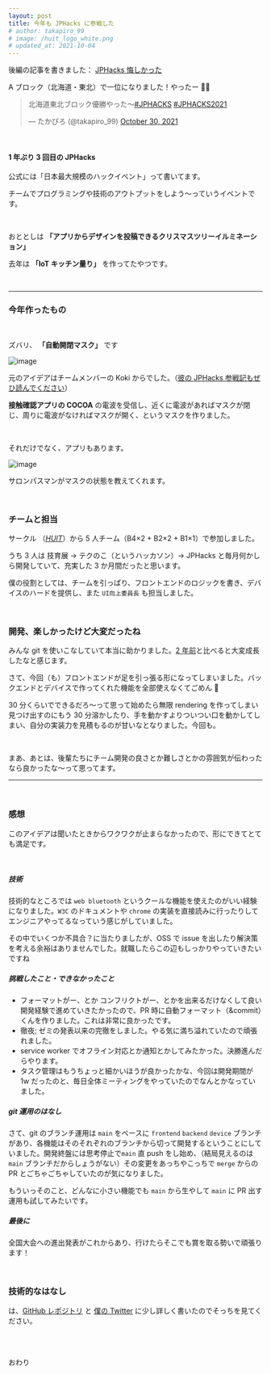 ```yaml
---
layout: post
title: 今年も JPHacks に参戦した
# author: takapiro_99
# image: /huit_logo_white.png
# updated_at: 2021-10-04
---
```


後編の記事を書きました： [JPHacks 悔しかった](/2021/jphacks2021-award-day)

A ブロック（北海道・東北）で一位になりました！やったー 🏅🎉

<blockquote class="twitter-tweet"><p lang="ja" dir="ltr">北海道東北ブロック優勝やった〜<a href="https://twitter.com/hashtag/JPHACKS?src=hash&amp;ref_src=twsrc%5Etfw">#JPHACKS</a> <a href="https://twitter.com/hashtag/JPHACKS2021?src=hash&amp;ref_src=twsrc%5Etfw">#JPHACKS2021</a></p>&mdash; たかぴろ (@takapiro_99) <a href="https://twitter.com/takapiro_99/status/1454376138277486593?ref_src=twsrc%5Etfw">October 30, 2021</a></blockquote> <script async src="https://platform.twitter.com/widgets.js" charset="utf-8"></script>

<br/>

#### 1 年ぶり 3 回目の JPHacks

公式には「日本最大規模のハックイベント」って書いてます。

チームでプログラミングや技術のアウトプットをしよう～っていうイベントです。

<br/>

おととしは **「アプリからデザインを投稿できるクリスマスツリーイルミネーション」**

去年は **「IoT キッチン量り」** を作ってたやつです。

<br/>

---

### 今年作ったもの

<br/>

ズバリ、 **「自動開閉マスク」** です

![image](https://github.com/jphacks/A_2111/blob/main/mask-open-closegif.gif?raw=true)

元のアイデアはチームメンバーの Koki からでした。（[彼の JPHacks 参戦記もぜひ読んでください](https://twitter.com/gojiteji/status/1455139567380561927)）

**接触確認アプリの COCOA** の電波を受信し、近くに電波があればマスクが閉じ、周りに電波がなければマスクが開く、というマスクを作りました。

<br/>

それだけでなく、アプリもあります。

![image](https://user-images.githubusercontent.com/55702777/139567695-c9291ab4-d96d-4831-9178-81ed302e9840.png)

サロンパスマンがマスクの状態を教えてくれます。

<br/>

### チームと担当

サークル （[_HUIT_](https://huitgroup.github.io/)）から 5 人チーム（B4×2 + B2×2 + B1×1）で参加しました。

うち 3 人は 技育展 → テクのこ（というハッカソン）→ JPHacks と毎月何かしら開発していて、充実した 3 か月間だったと思います。

僕の役割としては、チームを引っぱり、フロントエンドのロジックを書き、デバイスのハードを提供し、また `UI向上委員長` も担当しました。

<br/>

### 開発、楽しかったけど大変だったね

みんな git を使いこなしていて本当に助かりました。[2 年前](https://github.com/jphacks/SP_1906/network)と比べると大変成長したなと感じます。

さて、今回（も）フロントエンドが足を引っ張る形になってしまいました。バックエンドとデバイスで作ってくれた機能を全部使えなくてごめん :bow:

30 分くらいでできるだろ～って思って始めたら無限 rendering を作ってしまい見つけ出すのにもう 30 分溶かしたり、手を動かすよりついつい口を動かしてしまい、自分の実装力を見積もるのが甘いなとなりました。今回も。

<br/>

まあ、あとは、後輩たちにチーム開発の良さとか難しさとかの雰囲気が伝わったなら良かったな～って思ってます。

---

<br/>

### 感想

このアイデアは聞いたときからワクワクが止まらなかったので、形にできてとても満足です。

<br/>

##### 技術

技術的なところでは `web bluetooth` というクールな機能を使えたのがいい経験になりました。`W3C` のドキュメントや `chrome` の実装を直接読みに行ったりしてエンジニアやってるなっていう感じがしていました。

その中でいくつか不具合？に当たりましたが、OSS で issue を出したり解決策を考える余裕はありませんでした。就職したらこの辺もしっかりやっていきたいですね

##### 挑戦したこと・できなかったこと

- フォーマットがー、とか コンフリクトがー、とかを出来るだけなくして良い開発経験で進めていきたかったので、PR 時に自動フォーマット（&commit）くんを作りました。これは非常に良かったです。
- 徹夜; ゼミの発表以来の完徹をしました。やる気に満ち溢れていたので頑張れました。
- service worker でオフライン対応とか通知とかしてみたかった。決勝進んだらやります。
- タスク管理はもうちょっと細かいほうが良かったかな、今回は開発期間が 1w だったのと、毎日全体ミーティングをやっていたのでなんとかなっていました。

##### git 運用のはなし

さて、git のブランチ運用は `main` をベースに `frontend` `backend` `device` ブランチがあり、各機能はそのそれぞれのブランチから切って開発するということにしていました。開発終盤には思考停止で`main` 直 push をし始め、（結局見えるのは `main` ブランチだからしょうがない）その変更をあっちやこっちで `merge` からの PR とごちゃごちゃしていたのが気になりました。

もういっそのこと、どんなに小さい機能でも `main` から生やして `main` に PR 出す 運用も試してみたいです。

##### 最後に

全国大会への進出発表がこれからあり、行けたらそこでも賞を取る勢いで頑張ります！

<br/>

### 技術的なはなし

は、[GitHub レポジトリ](https://github.com/jphacks/A_2111) と [僕の Twitter](https://twitter.com/takapiro_99/status/1454844124813672458) に少し詳しく書いたのでそっちを見てください。

<br/>

<br/>

おわり

